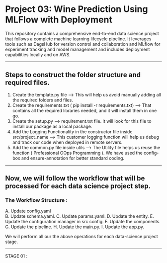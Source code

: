# Project 03: Wine Prediction Using MLFlow with Deployment

This repository contains a comprehensive end-to-end data science project that follows a complete machine learning lifecycle pipeline. It leverages tools such as DagsHub for version control and collaboration and MLflow for experiment tracking and model management and includes deployment capabilities locally and on AWS.

------------------------------------------------------------------------------------------------------------
## Steps to construct the folder structure and required files.

1. Create the template.py file --> This will help us avoid manually adding all the required folders and files.
2. Create the requirements.txt ( pip install -r requirements.txt) --> That contains all the required libraries needed, and it will install them in one go.
3. Create the setup.py --> requirement.txt file. It will look for this file to install our package as a local package.
4. Add the Logging Functionality in the constructor file inside src/project_name --> This customer logging function will help us debug and track our code when deployed in remote servers.
5. Add the common.py file inside utils --> The Utility file helps us reuse the function ( Professional OOps Programming ). We have used the config-box and ensure-annotation for better standard coding.

------------------------------------------------------------------------------------------------------------

## Now, we will follow the workflow that will be processed for each data science project step.

### The Workflow Structure :
A.  Update config.yaml  
B.  Update schema.yaml.
C.  Update params.yaml.
D.  Update the entity.
E.  Update the configuration manager in src config.
F.  Update the components.
G.  Update the pipeline. 
H.  Update the main.py.
I.  Update the app.py.

  We will perform all our the above operations for each data-science project stage.

------------------------------------------------------------------------------------------------------------

STAGE 01 :

